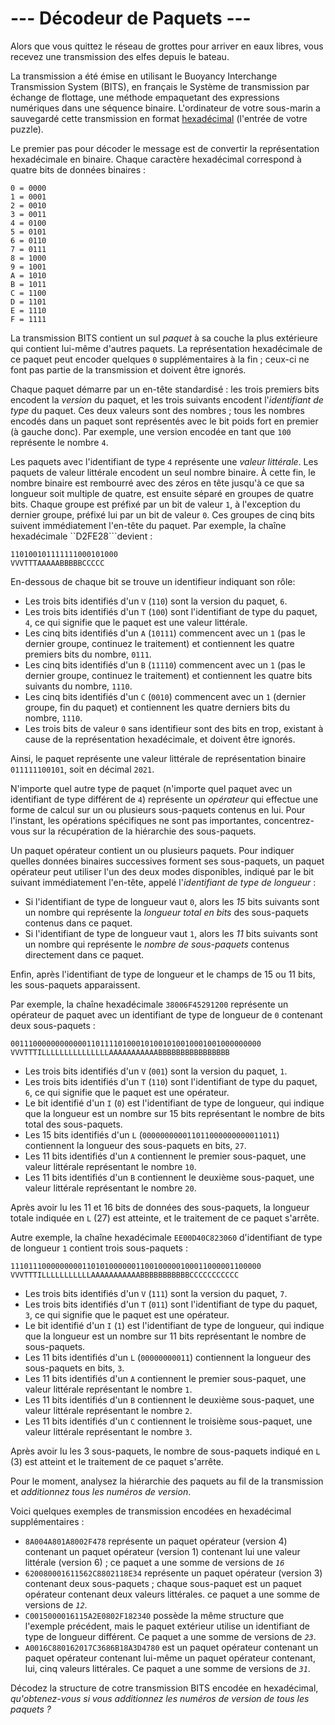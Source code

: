 # --- Décodeur de Paquets ---

Alors que vous quittez le réseau de grottes pour arriver en eaux libres, vous recevez une transmission des elfes depuis le bateau.

La transmission a été émise en utilisant le Buoyancy Interchange Transmission System (BITS), en français le Système de transmission par échange de flottage, une méthode empaquetant des expressions numériques dans une séquence binaire. L'ordinateur de votre sous-marin a sauvegardé cette transmission en format [hexadécimal](https://fr.wikipedia.org/wiki/Syst%C3%A8me_hexad%C3%A9cimal) (l'entrée de votre puzzle).

Le premier pas pour décoder le message est de convertir la représentation hexadécimale en binaire. Chaque caractère hexadécimal correspond à quatre bits de données binaires :

```bitToHex
0 = 0000
1 = 0001
2 = 0010
3 = 0011
4 = 0100
5 = 0101
6 = 0110
7 = 0111
8 = 1000
9 = 1001
A = 1010
B = 1011
C = 1100
D = 1101
E = 1110
F = 1111
```

La transmission BITS contient un sul *paquet* à sa couche la plus extérieure qui contient lui-même d'autres paquets. La représentation hexadécimale de ce paquet peut encoder quelques `0` supplémentaires à la fin ; ceux-ci ne font pas partie de la transmission et doivent être ignorés.

Chaque paquet démarre par un en-tête standardisé : les trois premiers bits encodent la *version* du paquet, et les trois suivants encodent l'*identifiant de type* du paquet. Ces deux valeurs sont des nombres ; tous les nombres encodés dans un paquet sont représentés avec le bit poids fort en premier (à gauche donc). Par exemple, une version encodée en tant que ``100`` représente le nombre `4`.

Les paquets avec l'identifiant de type `4` représente une *valeur littérale*. Les paquets de valeur littérale encodent un seul nombre binaire. À cette fin, le nombre binaire est rembourré avec des zéros en tête jusqu'à ce que sa longueur soit multiple de quatre, est ensuite séparé en groupes de quatre bits. Chaque groupe est préfixé par un bit de valeur `1`, à l'exception du dernier groupe, préfixé lui par un bit de valeur `0`. Ces groupes de cinq bits suivent immédiatement l'en-tête du paquet. Par exemple, la chaîne hexadécimale ``D2FE28```devient :

```bitTag
110100101111111000101000
VVVTTTAAAAABBBBBCCCCC
```

En-dessous de chaque bit se trouve un identifieur indiquant son rôle:

- Les trois bits identifiés d'un `V` (`110`) sont la version du paquet, `6`.
- Les trois bits identifiés d'un `T` (`100`) sont l'identifiant de type du paquet, `4`, ce qui signifie que le paquet est une valeur littérale.
- Les cinq bits identifiés d'un `A` (`10111`) commencent avec un `1` (pas le dernier groupe, continuez le traitement) et contiennent les quatre premiers bits du nombre, `0111`.
- Les cinq bits identifiés d'un `B` (`11110`) commencent avec un `1` (pas le dernier groupe, continuez le traitement) et contiennent les quatre bits suivants du nombre, `1110`.
- Les cinq bits identifiés d'un `C` (`0010`) commencent avec un `1` (dernier groupe, fin du paquet) et contiennent les quatre derniers bits du nombre, `1110`.
- Les trois bits de valeur `0` sans identifieur sont des bits en trop, existant à cause de la représentation hexadécimale, et doivent être ignorés.

Ainsi, le paquet représente une valeur littérale de représentation binaire `011111100101`, soit en décimal `2021`.

N'importe quel autre type de paquet (n'importe quel paquet avec un identifiant de type différent de `4`) représente un *opérateur* qui effectue une forme de calcul sur un ou plusieurs sous-paquets contenus en lui. Pour l'instant, les opérations spécifiques ne sont pas importantes, concentrez-vous sur la récupération de la hiérarchie des sous-paquets.

Un paquet opérateur contient un ou plusieurs paquets. Pour indiquer quelles données binaires successives forment ses sous-paquets, un paquet opérateur peut utiliser l'un des deux modes disponibles, indiqué par le bit suivant immédiatement l'en-tête, appelé l'*identifiant de type de longueur* :

- Si l'identifiant de type de longueur vaut `0`, alors les *15* bits suivants sont un nombre qui représente la *longueur total en bits* des sous-paquets contenus dans ce paquet.
- Si l'identifiant de type de longueur vaut `1`, alors les *11* bits suivants sont un nombre qui représente le *nombre de sous-paquets* contenus directement dans ce paquet.

Enfin, après l'identifiant de type de longueur et le champs de 15 ou 11 bits, les sous-paquets apparaissent.

Par exemple, la chaîne hexadécimale `38006F45291200` représente un opérateur de paquet avec un identifiant de type de longueur de `0` contenant deux sous-paquets :

```bitTag
00111000000000000110111101000101001010010001001000000000
VVVTTTILLLLLLLLLLLLLLLAAAAAAAAAAABBBBBBBBBBBBBBBB
```

- Les trois bits identifiés d'un `V` (`001`) sont la version du paquet, `1`.
- Les trois bits identifiés d'un `T` (`110`) sont l'identifiant de type du paquet, `6`, ce qui signifie que le paquet est une opérateur.
- Le bit identifié d'un `I` (`0`) est l'identifiant de type de longueur, qui indique que la longueur est un nombre sur 15 bits représentant le nombre de bits total des sous-paquets.
- Les 15 bits identifiés d'un `L` (`000000000011011000000000011011`) contiennent la longueur des sous-paquets en bits, `27`.
- Les 11 bits identifiés d'un `A` contiennent le premier sous-paquet, une valeur littérale représentant le nombre `10`.
- Les 11 bits identifiés d'un `B` contiennent le deuxième sous-paquet, une valeur littérale représentant le nombre `20`.

Après avoir lu les 11 et 16 bits de données des sous-paquets, la longueur totale indiquée en `L` (27) est atteinte, et le traitement de ce paquet s'arrête.

Autre exemple, la chaîne hexadécimale `EE00D40C823060` d'identifiant de type de longueur `1` contient trois sous-paquets :

```bitTag
11101110000000001101010000001100100000100011000001100000
VVVTTTILLLLLLLLLLLAAAAAAAAAAABBBBBBBBBBBCCCCCCCCCCC
```

- Les trois bits identifiés d'un `V` (`111`) sont la version du paquet, `7`.
- Les trois bits identifiés d'un `T` (`011`) sont l'identifiant de type du paquet, `3`, ce qui signifie que le paquet est une opérateur.
- Le bit identifié d'un `I` (`1`) est l'identifiant de type de longueur, qui indique que la longueur est un nombre sur 11 bits représentant le nombre de sous-paquets.
- Les 11 bits identifiés d'un `L` (`00000000011`) contiennent la longueur des sous-paquets en bits, `3`.
- Les 11 bits identifiés d'un `A` contiennent le premier sous-paquet, une valeur littérale représentant le nombre `1`.
- Les 11 bits identifiés d'un `B` contiennent le deuxième sous-paquet, une valeur littérale représentant le nombre `2`.
- Les 11 bits identifiés d'un `C` contiennent le troisième sous-paquet, une valeur littérale représentant le nombre `3`.

Après avoir lu les 3 sous-paquets, le nombre de sous-paquets indiqué en `L` (3) est atteint et le traitement de ce paquet s'arrête.

Pour le moment, analysez la hiérarchie des paquets au fil de la transmission et *additionnez tous les numéros de version*.

Voici quelques exemples de transmission encodées en hexadécimal supplémentaires :

- `8A004A801A8002F478` représente un paquet opérateur (version 4) contenant un paquet opérateur (version 1) contenant lui une valeur littérale (version 6) ; ce paquet a une somme de versions de *`16`*
- `620080001611562C8802118E34` représente un paquet opérateur (version 3) contenant deux sous-paquets ; chaque sous-paquet est un paquet opérateur contenant deux valeurs littérales. ce paquet a une somme de versions de *`12`*.
- `C0015000016115A2E0802F182340` possède la même structure que l'exemple précédent, mais le paquet extérieur utilise un identifiant de type de longueur différent. Ce paquet a une somme de versions de *`23`*.
- `A0016C880162017C3686B18A3D4780` est un paquet opérateur contenant un paquet opérateur contenant lui-même un paquet opérateur contenant, lui, cinq valeurs littérales. Ce paquet a une somme de versions de *`31`*.

Décodez la structure de cotre transmission BITS encodée en hexadécimal, *qu'obtenez-vous si vous additionnez les numéros de version de tous les paquets ?*
